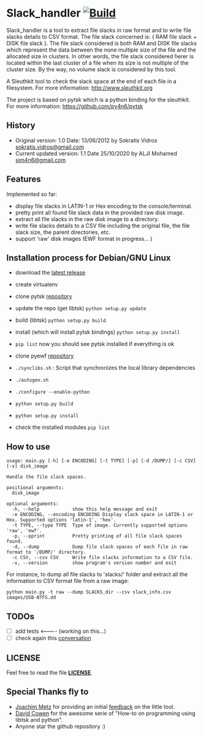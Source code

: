 Slack_handler [![Build](https://github.com/Sim4n6/Slack_handler/actions/workflows/main.yml/badge.svg?branch=master)](https://github.com/Sim4n6/Slack_handler/actions/workflows/main.yml)
=============

Slack_handler is a tool to extract file slacks in raw format and to write file slacks details to CSV format. The file slack concerned is: { RAM file slack + DISK file slack }. The file slack considered is both RAM and DISK file slacks which represent the data between the none multiple size of the file and the allocated size in clusters. In other words, the file slack considered herer is located within the last cluster of a file when its size is not multiple of the cluster size. By the way, no volume slack is considered by this tool.

A Sleuthkit tool to check the slack space at the end of each file in a filesystem.  For more information: http://www.sleuthkit.org

The project is based on pytsk which is a python binding for the sleuthkit. For more information: https://github.com/py4n6/pytsk

## History

- Original version: 1.0 Date: 13/06/2012 by Sokratis Vidros <sokratis.vidros@gmail.com>
- Current updated version: 1.1 Date 25/10/2020 by ALJI Mohamed <sim4n6@gmail.com>

## Features

Implemented so far:
- display file slacks in LATIN-1 or Hex encoding to the console/terminal.
- pretty print all found file slack data in the provided raw disk image.
- extract all file slacks in the raw disk image to a directory.
- write file slacks details to a CSV file including the original file, the file slack size, the parent directories, etc.
- support 'raw' disk images (EWF format in progress... )

## Installation process for Debian/GNU Linux

- download the [latest release](https://github.com/Sim4n6/Slack_handler/releases/latest) 
- create virtualenv 
- clone pytsk [repository](https://github.com/py4n6/pytsk)
- update the repo (get libtsk) ``python setup.py update``
- build (libtsk) ``python setup.py build`` 
- install (which will install pytsk bindings) ``python setup.py ìnstall``
- ``pip list`` now you should see pytsk installed if everything is ok 
- clone pyewf [repository](https://github.com/libyal/libewf) 
- ``./synclibs.sh`` : Script that synchronizes the local library dependencies


- ``./autogen.sh`` 
- ``./configure --enable-python``
- ``python setup.py build``
- ``python setup.py install`` 
- check the installed modules `pip list`


## How to use 

```
usage: main.py [-h] [-e ENCODING] [-t TYPE] [-p] [-d /DUMP/] [-c CSV] [-v] disk_image

Handle the file slack spaces.

positional arguments:
  disk_image

optional arguments:
  -h, --help            show this help message and exit
  -e ENCODING, --encoding ENCODING Display slack space in LATIN-1 or Hex. Supported options 'latin-1', 'hex'.
  -t TYPE, --type TYPE  Type of image. Currently supported options 'raw', 'ewf'.
  -p, --pprint          Pretty printing of all file slack spaces found.
  -d, --dump            Dump file slack spaces of each file in raw format to '/DUMP/' directory.
  -c CSV, --csv CSV     Write file slacks information to a CSV file.
  -v, --version         show program's version number and exit
```

For instance, to dump all file slacks to 'slacks/' folder and extract all the information to CSV format file from a raw image:

```python main.py -t raw --dump SLACKS_dir --csv slack_info.csv images/USB-NTFS.dd```

## TODOs 

- [ ] add tests <---- (working on this...)
- [ ] check again this [conversation](https://open-source-dfir.slack.com/archives/CBG3B0Y82/p1603636784070600)

## LICENSE

Feel free to read the file **[LICENSE](https://github.com/Sim4n6/Slack_handler/blob/master/LICENSE)**.

## Special Thanks fly to 

- [Joachim Metz](https://twitter.com/joachimmetz) for providing an initial [feedback](https://open-source-dfir.slack.com/archives/CBG3B0Y82/p1603636784070600) on the little tool.
- [David Cowen](https://www.hecfblog.com/2015/02/automating-dfir-how-to-series-on.html) for the awesome serie of "How-to on programming using libtsk and python".
- Anyone star the github repository :) 
